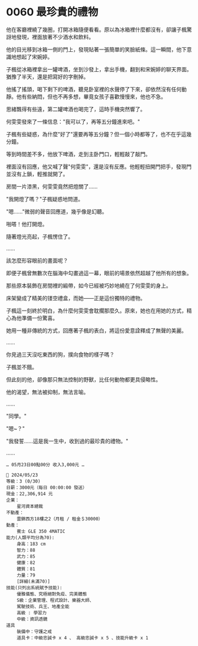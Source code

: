 # 0060 最珍貴的禮物

他在客廳裡繞了幾圈，打開冰箱隨便看看。原以為冰箱裡什麼都沒有，卻讓子楓驚訝地發現，裡面放著不少酒水和飲料。

他的目光移到冰箱一側的門上，發現貼著一張簡單的笑臉紙條。這一瞬間，他下意識地想起了宋婉婷。

子楓從冰箱裡拿出一罐啤酒，坐到沙發上，拿出手機，翻到和宋婉婷的聊天界面。猶豫了半天，還是把寫好的字刪掉。

他搖了搖頭，喝下剩下的啤酒，聽見卧室裡的水聲停了下來，卻依然沒有任何動靜。他有些納悶，但也不再多想，畢竟女孩子喜歡慢慢來，他也不急。

思緒飄得有些遠，第二罐啤酒也喝完了，這時手機突然響了。

何雯雯發來了一條信息："我可以了，再等五分鐘進來吧。"

子楓有些疑惑，為什麼"好了"還要再等五分鐘？但一個小時都等了，也不在乎這幾分鐘。

等到時間差不多，他放下啤酒，走到主卧門口，輕輕敲了敲門。

裡面沒有回應，他又喊了聲"何雯雯"，還是沒有反應。他輕輕扭開門把手，發現門並沒有上鎖，輕推就開了。

房間一片漆黑，何雯雯竟然把燈關了……

"我開燈了嗎？"子楓疑惑地問道。

"嗯……"微弱的聲音回應道，幾乎像是幻聽。

啪嗒！他打開燈。

隨著燈光亮起，子楓愣住了。

……

該怎麼形容眼前的畫面呢？

即便子楓曾無數次在腦海中勾畫過這一幕，眼前的場景依然超越了他所有的想象。

那些原本裝飾在房間裡的緞帶，如今已經被巧妙地繞在了何雯雯的身上。

床架變成了精美的镂空禮盒，而她——正是這份獨特的禮物。

子楓這一刻終於明白，為什麼何雯雯會耽擱那麼久。原來，她也在用她的方式，精心為他準備一份驚喜。

她用一種非傳統的方式，回應著子楓的表白，將這份愛意詮釋成了無聲的美麗。

……

你見過三天沒吃東西的狗，撲向食物的樣子嗎？

子楓並不餓。

但此刻的他，卻像那只無法控制的野獸，比任何動物都更具侵略性。

他的渴望，無法被抑制，無法言喻。

……

"同學。"

"嗯~？"

"我發誓……這是我一生中，收到過的最珍貴的禮物。"

……

`… 05月23日00點00分 收入3,000元 …`

```
📰 2024/05/23
等級：3 (0/30)
日薪：3000元（每日 00:00:00 發送）
現金：22,306,914 元
企業：
    星河資本總裁
不動產：
    雲錦西方18樓之2（月租 / 租金＄30000）
動產：
    賓士 GLE 350 4MATIC
能力(人類平均分為70):
    身高：183 cm
    智力：88
    武力：85
    健康：82
    體質：81
    力量：79
    [詳細(未滿70)]
技能(只列出系統賦予技能):
    優雅儀態、究極絕對免疫、完美體態
    S級：企業管理、程式設計、樂器大師、
    駕駛技術、兵王、地產全能
    高級 : 學習力
    中級：資訊透鏡
道具
    裝備中：守護之戒
    道具卡：中級忠誠卡 x 4 、 高級忠誠卡 x 5 、技能升級卡 x 1

```